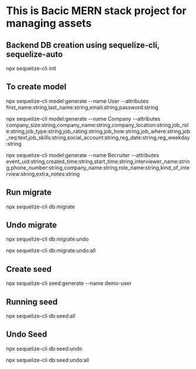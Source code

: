 # This is Bacic MERN stack project for managing assets

## Backend DB creation using sequelize-cli, sequelize-auto

npx sequelize-cli init

## To create model

npx sequelize-cli model:generate --name User --attributes first_name:string,last_name:string,email:string,password:string

npx sequelize-cli model:generate --name Company --attributes company_size:string,company_name:string,company_location:string,job_role:string,job_type:string,job_rating:string,job_how:string,job_where:string,job_req:text,job_skills:string,social_account:string,reg_date:string,reg_weekday:string

npx sequelize-cli model:generate --name Recruiter --attributes event_uid:string,created_time:string,start_time:string,interviewer_name:string,phone_number:string,company_name:string,role_name:string,kind_of_interview:string,extra_notes:string

## Run migrate

npx sequelize-cli db:migrate

## Undo migrate

npx sequelize-cli db:migrate:undo

npx sequelize-cli db:migrate:undo:all

## Create seed

npx sequelize-cli seed:generate --name demo-user

## Running seed

npx sequelize-cli db:seed:all

## Undo Seed

npx sequelize-cli db:seed:undo

npx sequelize-cli db:seed:undo:all
